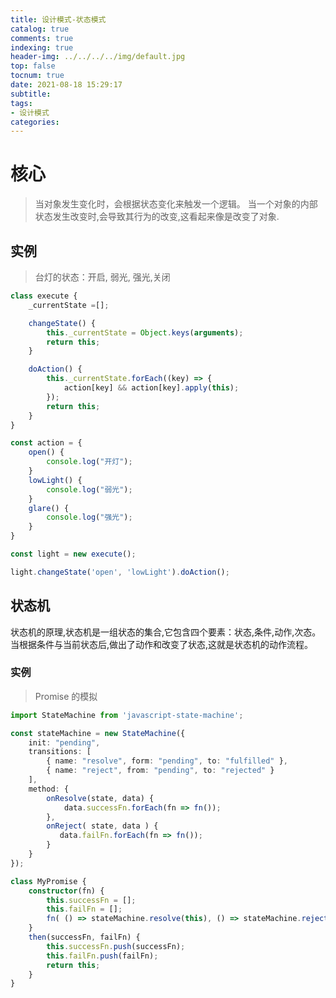 ```yaml
---
title: 设计模式-状态模式
catalog: true
comments: true
indexing: true
header-img: ../../../../img/default.jpg
top: false
tocnum: true
date: 2021-08-18 15:29:17
subtitle:
tags:
- 设计模式
categories:
---
```


# 核心

> 当对象发生变化时，会根据状态变化来触发一个逻辑。
> 当一个对象的内部状态发生改变时,会导致其行为的改变,这看起来像是改变了对象.

## 实例

> 台灯的状态：开启, 弱光, 强光,关闭

```typeScript
class execute {
    _currentState =[];

    changeState() {
        this._currentState = Object.keys(arguments);
        return this;
    }

    doAction() {
        this._currentState.forEach((key) => {
            action[key] && action[key].apply(this);
        });
        return this;
    }
}

const action = {
    open() {
        console.log("开灯");
    }
    lowLight() {
        console.log("弱光");
    }
    glare() {
        console.log("强光");
    }
}

const light = new execute();

light.changeState('open', 'lowLight').doAction();
```

## 状态机

状态机的原理,状态机是一组状态的集合,它包含四个要素：状态,条件,动作,次态。
当根据条件与当前状态后,做出了动作和改变了状态,这就是状态机的动作流程。

### 实例
> Promise 的模拟


```typeScript
import StateMachine from 'javascript-state-machine';

const stateMachine = new StateMachine({
    init: "pending",
    transitions: [
        { name: "resolve", form: "pending", to: "fulfilled" },
        { name: "reject", from: "pending", to: "rejected" }
    ],
    method: {
        onResolve(state, data) {
            data.successFn.forEach(fn => fn());
        },
        onReject( state, data ) {
           data.failFn.forEach(fn => fn());
        }
    }
});

class MyPromise {
    constructor(fn) {
        this.successFn = [];
        this.failFn = [];
        fn( () => stateMachine.resolve(this), () => stateMachine.reject(this) );
    }
    then(successFn, failFn) {
        this.successFn.push(successFn);
        this.failFn.push(failFn);
        return this;
    }
}

```





